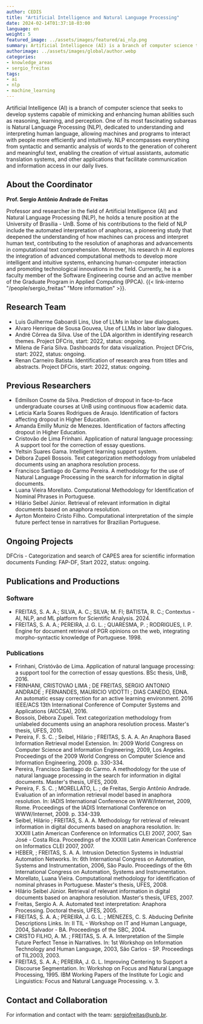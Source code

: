 ```yaml
---
author: CEDIS
title: "Artificial Intelligence and Natural Language Processing"
date: 2024-02-14T01:37:18-03:00
language: en
weight: 5
featured_image: ../assets/images/featured/ai_nlp.png
summary: Artificial Intelligence (AI) is a branch of computer science that seeks to develop systems capable of mimicking and enhancing human abilities such as reasoning, learning, and perception. One of its most fascinating subareas is Natural Language Processing (NLP).
authorimage: ../assets/images/global/author.webp
categories:
- knowledge_areas
- sergio_freitas
tags: 
- ai
- nlp
- machine_learning
---
```

Artificial Intelligence (AI) is a branch of computer science that seeks to develop systems capable of mimicking and enhancing human abilities such as reasoning, learning, and perception. One of its most fascinating subareas is Natural Language Processing (NLP), dedicated to understanding and interpreting human language, allowing machines and programs to interact with people more efficiently and intuitively. NLP encompasses everything from syntactic and semantic analysis of words to the generation of coherent and meaningful text, enabling the creation of virtual assistants, automatic translation systems, and other applications that facilitate communication and information access in our daily lives.

## About the Coordinator
**Prof. Sergio Antônio Andrade de Freitas**

Professor and researcher in the field of Artificial Intelligence (AI) and Natural Language Processing (NLP), he holds a tenure position at the University of Brasília - UnB. Some of his contributions to the field of NLP include the automated interpretation of anaphoras, a pioneering study that deepened the understanding of how machines can process and interpret human text, contributing to the resolution of anaphoras and advancements in computational text comprehension. Moreover, his research in AI explores the integration of advanced computational methods to develop more intelligent and intuitive systems, enhancing human-computer interaction and promoting technological innovations in the field. Currently, he is a faculty member of the Software Engineering course and an active member of the Graduate Program in Applied Computing (PPCA). {{< link-interno "/people/sergio_freitas" "More information" >}}.

## Research Team
- Luis Guilherme Gaboardi Lins, Use of LLMs in labor law dialogues.
- Alvaro Henrique de Sousa Gouvea, Use of LLMs in labor law dialogues.
- André Côrrea da Silva. Use of the LDA algorithm in identifying research themes. Project DFCris, start: 2022, status: ongoing.
- Milena de Faria Silva. Dashboards for data visualization. Project DFCris, start: 2022, status: ongoing.
- Renan Carneiro Batista. Identification of research area from titles and abstracts. Project DFCris, start: 2022, status: ongoing.

## Previous Researchers
- Edmilson Cosme da Silva. Prediction of dropout in face-to-face undergraduate courses at UnB using continuous flow academic data.
- Leticia Karla Soares Rodrigues de Araujo. Identification of factors affecting dropout in Higher Education.
- Amanda Emilly Muniz de Menezes. Identification of factors affecting dropout in Higher Education.
- Cristovão de Lima Frinhani. Application of natural language processing: A support tool for the correction of essay questions.
- Yeltsin Suares Gama. Intelligent learning support system.
- Débora Zupeli Bossois. Text categorization methodology from unlabeled documents using an anaphora resolution process.
- Francisco Santiago do Carmo Pereira. A methodology for the use of Natural Language Processing in the search for information in digital documents.
- Luana Vieira Morellato. Computational Methodology for Identification of Nominal Phrases in Portuguese.
- Hilário Seibel Júnior. Retrieval of relevant information in digital documents based on anaphora resolution.
- Ayrton Monteiro Cristo Filho. Computational interpretation of the simple future perfect tense in narratives for Brazilian Portuguese.

## Ongoing Projects
DFCris - Categorization and search of CAPES area for scientific information documents
Funding: FAP-DF, Start 2022, status: ongoing.

## Publications and Productions
### Software
- FREITAS, S. A. A.; SILVA, A. C.; SILVA; M. Fl; BATISTA, R. C.; Contextus - AI, NLP, and ML platform for Scientific Analysis. 2024.
- FREITAS, S. A. A.; PEREIRA, J. G. L. ; QUARESMA, P. ; RODRIGUES, I. P. Engine for document retrieval of PGR opinions on the web, integrating morpho-syntactic knowledge of Portuguese. 1998.

### Publications
- Frinhani, Cristóvão de Lima. Application of natural language processing: a support tool for the correction of essay questions. BSc thesis, UnB, 2016.
- FRINHANI, CRISTOVAO LIMA ; DE FREITAS, SERGIO ANTONIO ANDRADE ; FERNANDES, MAURICIO VIDOTTI ; DIAS CANEDO, EDNA. An automatic essay correction for an active learning environment. 2016 IEEE/ACS 13th International Conference of Computer Systems and Applications (AICCSA), 2016.
- Bossois, Débora Zupeli. Text categorization methodology from unlabeled documents using an anaphora resolution process. Master's thesis, UFES, 2010.
- Pereira, F. S. C. ; Seibel, Hilário ; FREITAS, S. A. A. An Anaphora Based Information Retrieval model Extension. In: 2009 World Congress on Computer Science and Information Engineering, 2009, Los Angeles. Proceedings of the 2009 World Congress on Computer Science and Information Engineering, 2009. p. 330-334.
- Pereira, Francisco Santiago do Carmo. A methodology for the use of natural language processing in the search for information in digital documents. Master's thesis, UFES, 2009.
- Pereira, F. S. C. ; MORELLATO, L. ; de Freitas, Sergio Antônio Andrade. Evaluation of an information retrieval model based in anaphora resolution. In: IADIS International Conference on WWW/Internet, 2009, Rome. Proceedings of the IADIS International Conference on WWW/Internet, 2009. p. 334-339.
- Seibel, Hilário ; FREITAS, S. A. A. Methodology for retrieval of relevant information in digital documents based on anaphora resolution. In: XXXIII Latin American Conference on Informatics CLEI 2007, 2007, San José - Costa Rica. Proceedings of the XXXIII Latin American Conference on Informatics CLEI 2007, 2007.
- HEBER, ; FREITAS, S. A. A. Intrusion Detection Systems in Industrial Automation Networks. In: 6th International Congress on Automation, Systems and Instrumentation, 2006, São Paulo. Proceedings of the 6th International Congress on Automation, Systems and Instrumentation.
- Morellato, Luana Vieira. Computational methodology for identification of nominal phrases in Portuguese. Master's thesis, UFES, 2008.
- Hilário Seibel Júnior. Retrieval of relevant information in digital documents based on anaphora resolution. Master's thesis, UFES, 2007.
- Freitas, Sergio A. A. Automated text interpretation: Anaphora Processing. Doctoral thesis, UFES, 2005.
- FREITAS, S. A. A.; PEREIRA, J. G. L. ; MENEZES, C. S. Abducing Definite Descriptions Links. In: II TIL - Workshop on IT and Human Language, 2004, Salvador - BA. Proceedings of the SBC, 2004.
- CRISTO FILHO, A. M. ; FREITAS, S. A. A. Interpretation of the Simple Future Perfect Tense in Narratives. In: 1st Workshop on Information Technology and Human Language, 2003, São Carlos - SP. Proceedings of TIL2003, 2003.
- FREITAS, S. A. A.; PEREIRA, J. G. L. Improving Centering to Support a Discourse Segmentation. In: Workshop on Focus and Natural Language Processing, 1995. IBM Working Papers of the Institute for Logic and Linguistics: Focus and Natural Language Processing. v. 3.

## Contact and Collaboration
For information and contact with the team: [sergiofreitas@unb.br](mailto:sergiofreitas@unb.br).
